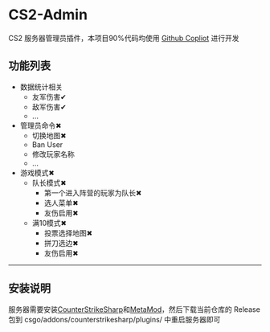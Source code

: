 CS2-Admin
====
CS2 服务器管理员插件，本项目90%代码均使用 [Github Copliot](https://github.com/features/copilot) 进行开发


功能列表
----
* 数据统计相关
  * 友军伤害✔
  * 敌军伤害✔
  * ...
* 管理员命令✖
  * 切换地图✖
  * Ban User
  * 修改玩家名称
  * ...
* 游戏模式✖
  * 队长模式✖
    * 第一个进入阵营的玩家为队长✖
    * 选人菜单✖
    * 友伤启用✖
  * 满10模式✖
    * 投票选择地图✖
    * 拼刀选边✖
    * 友伤启用✖

----

安装说明
----
服务器需要安装[CounterStrikeSharp](https://github.com/roflmuffin/CounterStrikeSharp/releases/latest)和[MetaMod](https://www.sourcemm.net/downloads.php/?branch=master)，然后下载当前仓库的 Release 包到 csgo/addons/counterstrikesharp/plugins/ 中重启服务器即可
